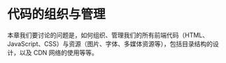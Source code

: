 # 代码的组织与管理

本章我们要讨论的问题是，如何组织、管理我们的所有前端代码（HTML、JavaScript、CSS）与资源（图片、字体、多媒体资源等），包括目录结构的设计，以及 CDN 网络的使用等等。

